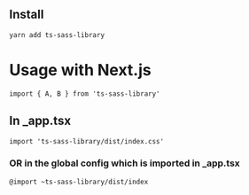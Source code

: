 ## Install

`yarn add ts-sass-library`

# Usage with Next.js

`import { A, B } from 'ts-sass-library'`


## In _app.tsx

`import 'ts-sass-library/dist/index.css'`

### OR in the global config which is imported in _app.tsx
`@import ~ts-sass-library/dist/index`



